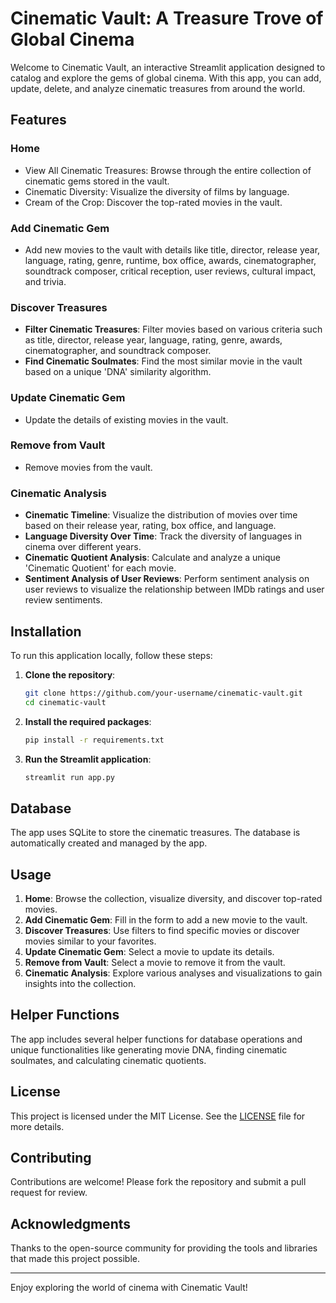 # Cinematic Vault: A Treasure Trove of Global Cinema

Welcome to Cinematic Vault, an interactive Streamlit application designed to catalog and explore the gems of global cinema. With this app, you can add, update, delete, and analyze cinematic treasures from around the world.

## Features

### Home
- View All Cinematic Treasures: Browse through the entire collection of cinematic gems stored in the vault.
- Cinematic Diversity: Visualize the diversity of films by language.
- Cream of the Crop: Discover the top-rated movies in the vault.

### Add Cinematic Gem
- Add new movies to the vault with details like title, director, release year, language, rating, genre, runtime, box office, awards, cinematographer, soundtrack composer, critical reception, user reviews, cultural impact, and trivia.

### Discover Treasures
- **Filter Cinematic Treasures**: Filter movies based on various criteria such as title, director, release year, language, rating, genre, awards, cinematographer, and soundtrack composer.
- **Find Cinematic Soulmates**: Find the most similar movie in the vault based on a unique 'DNA' similarity algorithm.

### Update Cinematic Gem
- Update the details of existing movies in the vault.

### Remove from Vault
- Remove movies from the vault.

### Cinematic Analysis
- **Cinematic Timeline**: Visualize the distribution of movies over time based on their release year, rating, box office, and language.
- **Language Diversity Over Time**: Track the diversity of languages in cinema over different years.
- **Cinematic Quotient Analysis**: Calculate and analyze a unique 'Cinematic Quotient' for each movie.
- **Sentiment Analysis of User Reviews**: Perform sentiment analysis on user reviews to visualize the relationship between IMDb ratings and user review sentiments.

## Installation

To run this application locally, follow these steps:

1. **Clone the repository**:
   ```sh
   git clone https://github.com/your-username/cinematic-vault.git
   cd cinematic-vault
   ```

2. **Install the required packages**:
   ```sh
   pip install -r requirements.txt
   ```

3. **Run the Streamlit application**:
   ```sh
   streamlit run app.py
   ```

## Database

The app uses SQLite to store the cinematic treasures. The database is automatically created and managed by the app.

## Usage

1. **Home**: Browse the collection, visualize diversity, and discover top-rated movies.
2. **Add Cinematic Gem**: Fill in the form to add a new movie to the vault.
3. **Discover Treasures**: Use filters to find specific movies or discover movies similar to your favorites.
4. **Update Cinematic Gem**: Select a movie to update its details.
5. **Remove from Vault**: Select a movie to remove it from the vault.
6. **Cinematic Analysis**: Explore various analyses and visualizations to gain insights into the collection.

## Helper Functions

The app includes several helper functions for database operations and unique functionalities like generating movie DNA, finding cinematic soulmates, and calculating cinematic quotients.

## License

This project is licensed under the MIT License. See the [LICENSE](LICENSE) file for more details.

## Contributing

Contributions are welcome! Please fork the repository and submit a pull request for review.

## Acknowledgments

Thanks to the open-source community for providing the tools and libraries that made this project possible.

---

Enjoy exploring the world of cinema with Cinematic Vault!
